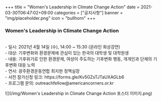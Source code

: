 +++
title = "Women's Leadership in Climate Change Action"
date = 2021-03-30T06:47:02+09:00
categories = ["공지사항"]
banner = "img/placeholder.png"
icon = "bullhorn"
+++

<!--more-->
### Women's Leadership in Climate Change Action


<br>
- 일시: 2021년 4월 14일 (수), 14:00 ~ 15:30 (온라인 화상강연)<br>
- 대상: 기후변화와 환경문제에 관심이 있는 한국의 대학생 및 대학원생<br>
- 내용: 기후위기로 인한 환경문제, 여성이 주도하는 기후변화 행동, 개개인과 단체의 기후변화 대응 노력<br>
- 연사: 광주환경운동연합 최지현 정책실장<br>
- 사전 참가신청 링크: https://forms.gle/Kv5GZsTJTaUXAGLb6<br>
- 프로그램 문의: outreachfellow@americancorners.or.kr
<br>


![](/img/Women's Leadership in Climate Change Action 포스터 이미지.png)
